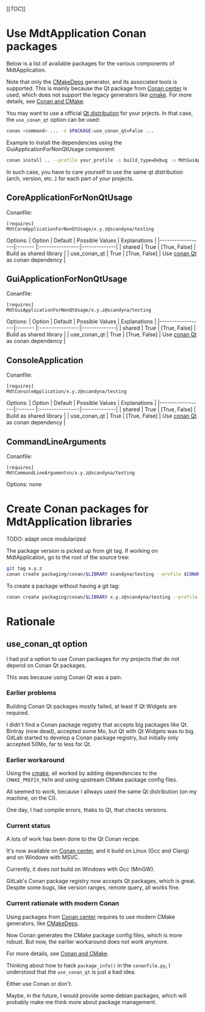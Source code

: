 [[_TOC_]]

# Use MdtApplication Conan packages

Below is a list of available packages for the various components of MdtApplication.

Note that only the [CMakeDeps](https://docs.conan.io/en/latest/reference/conanfile/tools/cmake/cmakedeps.html)
generator, and its associated tools is supported.
This is mainly because the Qt package from [Conan center](https://conan.io/center/) is used,
which does not support the legacy generators like [cmake](https://docs.conan.io/en/latest/reference/generators/cmake.html).
For more details, see [Conan and CMake](https://scandyna.gitlab.io/mdt-cmake-modules/ConanAndCMake.html).

You may want to use a official [Qt distribution](https://www.qt.io/download) for your prjects.
In that case, the `use_conan_qt` option can be used:
```bash
conan <command> ... -o $PACKAGE:use_conan_qt=False ...
```

Example to install the dependencies using the GuiApplicationForNonQtUsage component:
```bash
conan install .. --profile your_profile -s build_type=Debug -o MdtGuiApplicationForNonQtUsage:use_conan_qt=False
```

In such case, you have to care yourself to use the same qt distribution (arch, version, etc..)
for each part of your projects.

## CoreApplicationForNonQtUsage

Conanfile:
```conan
[requires]
MdtCoreApplicationForNonQtUsage/x.y.z@scandyna/testing
```

Options:
| Option           | Default | Possible Values  | Explanations |
|------------------|:------- |:----------------:|--------------|
| shared           | True    |  [True, False]   | Build as shared library |
| use_conan_qt     | True    |  [True, False]   | Use [conan Qt](https://conan.io/center/qt) as conan dependency |

## GuiApplicationForNonQtUsage

Conanfile:
```conan
[requires]
MdtGuiApplicationForNonQtUsage/x.y.z@scandyna/testing
```

Options:
| Option           | Default | Possible Values  | Explanations |
|------------------|:------- |:----------------:|--------------|
| shared           | True    |  [True, False]   | Build as shared library |
| use_conan_qt     | True    |  [True, False]   | Use [conan Qt](https://conan.io/center/qt) as conan dependency |

## ConsoleApplication

Conanfile:
```conan
[requires]
MdtConsoleApplication/x.y.z@scandyna/testing
```

Options:
| Option           | Default | Possible Values  | Explanations |
|------------------|:------- |:----------------:|--------------|
| shared           | True    |  [True, False]   | Build as shared library |
| use_conan_qt     | True    |  [True, False]   | Use [conan Qt](https://conan.io/center/qt) as conan dependency |

## CommandLineArguments

Conanfile:
```conan
[requires]
MdtCommandLineArgumentsn/x.y.z@scandyna/testing
```

Options: none

# Create Conan packages for MdtApplication libraries

TODO: adapt once modularized

The package version is picked up from git tag.
If working on MdtApplication, go to the root of the source tree:
```bash
git tag x.y.z
conan create packaging/conan/$LIBRARY scandyna/testing --profile $CONAN_PROFILE -s build_type=$BUILD_TYPE
```

To create a package without having a git tag:
```bash
conan create packaging/conan/$LIBRARY x.y.z@scandyna/testing --profile $CONAN_PROFILE -s build_type=$BUILD_TYPE
```

# Rationale

## use_conan_qt option

I had put a option to use Conan packages for my projects that do not depend on Conan Qt packages.

This was because using Conan Qt was a pain.

### Earlier problems

Building Conan Qt packages mostly failed, at least if Qt Widgets are required.

I didn't find a Conan package registry that accepts big packages like Qt.
Bintray (now dead), accepted some Mo, but Qt with Qt Widgets was to big.
GitLab started to develop a Conan package registry, but initially only accepted 50Mo, far to less for Qt.

### Earlier workaround

Using the [cmake](https://docs.conan.io/en/latest/reference/generators/cmake.html),
all worked by adding dependencies to the `CMAKE_PREFIX_PATH` and using upstream CMake package config files.

All seemed to work, because I allways used the same Qt distribution (on my machine, on the CI).

One day, I had compile errors, thaks to Qt, that checks versions.

### Current status

A lots of work has been done to the Qt Conan recipe.

It's now available on [Conan center](https://conan.io/center/),
and it build on Linux (Gcc and Clang)
and on Windows with MSVC.

Currently, it does not build on Windows with Gcc (MinGW).

GitLab's Conan package registry now accepts Qt packages, which is great.
Despite some bugs, like version ranges, remote query, all works fine.

### Current rationale with modern Conan

Using packages from [Conan center](https://conan.io/center/)
requires to use modern CMake generators,
like [CMakeDeps](https://docs.conan.io/en/latest/reference/conanfile/tools/cmake/cmakedeps.html).

Now Conan generates the CMake package config files, which is more robust.
But now, the earlier workaround does not work anymore.

For more details, see [Conan and CMake](https://scandyna.gitlab.io/mdt-cmake-modules/ConanAndCMake.html).

Thinking about how to hack `package_info()` in the `conanfile.py`,
I understood that the `use_conan_qt` is just a bad idea.

Either use Conan or don't.

Maybe, in the future, I would provide some debian packages,
which will probably make me think more about package management.

